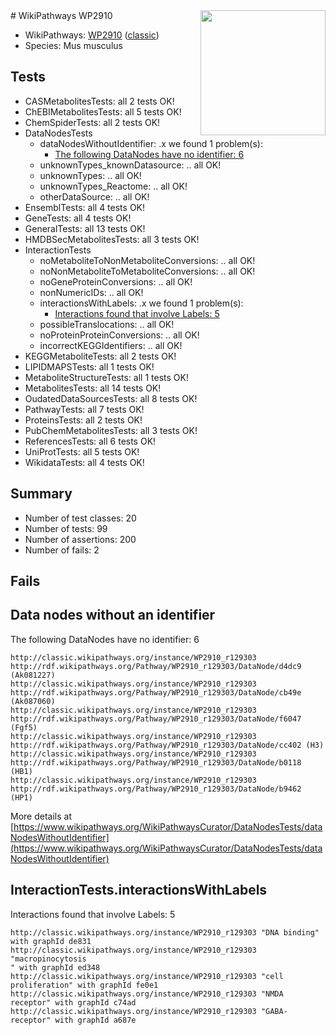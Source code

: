 <img style="float: right; width: 200px" src="https://upload.wikimedia.org/wikipedia/commons/thumb/8/83/Wplogo_with_text_500.png/640px-Wplogo_with_text_500.png" />
# WikiPathways WP2910

* WikiPathways: [WP2910](https://wikipathways.org/pathways/WP2910) ([classic](https://classic.wikipathways.org/instance/WP2910))
* Species: Mus musculus
## Tests
* CASMetabolitesTests: all 2 tests OK!
* ChEBIMetabolitesTests: all 5 tests OK!
* ChemSpiderTests: all 2 tests OK!
* DataNodesTests
    * dataNodesWithoutIdentifier: .x we found 1 problem(s):
        * [The following DataNodes have no identifier: 6](#d2d32fa5)
    * unknownTypes_knownDatasource: .. all OK!
    * unknownTypes: .. all OK!
    * unknownTypes_Reactome: .. all OK!
    * otherDataSource: .. all OK!
* EnsemblTests: all 4 tests OK!
* GeneTests: all 4 tests OK!
* GeneralTests: all 13 tests OK!
* HMDBSecMetabolitesTests: all 3 tests OK!
* InteractionTests
    * noMetaboliteToNonMetaboliteConversions: .. all OK!
    * noNonMetaboliteToMetaboliteConversions: .. all OK!
    * noGeneProteinConversions: .. all OK!
    * nonNumericIDs: .. all OK!
    * interactionsWithLabels: .x we found 1 problem(s):
        * [Interactions found that involve Labels: 5](#630d267c)
    * possibleTranslocations: .. all OK!
    * noProteinProteinConversions: .. all OK!
    * incorrectKEGGIdentifiers: .. all OK!
* KEGGMetaboliteTests: all 2 tests OK!
* LIPIDMAPSTests: all 1 tests OK!
* MetaboliteStructureTests: all 1 tests OK!
* MetabolitesTests: all 14 tests OK!
* OudatedDataSourcesTests: all 8 tests OK!
* PathwayTests: all 7 tests OK!
* ProteinsTests: all 2 tests OK!
* PubChemMetabolitesTests: all 3 tests OK!
* ReferencesTests: all 6 tests OK!
* UniProtTests: all 5 tests OK!
* WikidataTests: all 4 tests OK!


## Summary

* Number of test classes: 20
* Number of tests: 99
* Number of assertions: 200
* Number of fails: 2

## Fails

<a name="d2d32fa5" />

## Data nodes without an identifier

The following DataNodes have no identifier: 6
```
http://classic.wikipathways.org/instance/WP2910_r129303 http://rdf.wikipathways.org/Pathway/WP2910_r129303/DataNode/d4dc9 (Ak081227)
http://classic.wikipathways.org/instance/WP2910_r129303 http://rdf.wikipathways.org/Pathway/WP2910_r129303/DataNode/cb49e (Ak087060)
http://classic.wikipathways.org/instance/WP2910_r129303 http://rdf.wikipathways.org/Pathway/WP2910_r129303/DataNode/f6047 (Fgf5)
http://classic.wikipathways.org/instance/WP2910_r129303 http://rdf.wikipathways.org/Pathway/WP2910_r129303/DataNode/cc402 (H3)
http://classic.wikipathways.org/instance/WP2910_r129303 http://rdf.wikipathways.org/Pathway/WP2910_r129303/DataNode/b0118 (HB1)
http://classic.wikipathways.org/instance/WP2910_r129303 http://rdf.wikipathways.org/Pathway/WP2910_r129303/DataNode/b9462 (HP1)
```

More details at [https://www.wikipathways.org/WikiPathwaysCurator/DataNodesTests/dataNodesWithoutIdentifier](https://www.wikipathways.org/WikiPathwaysCurator/DataNodesTests/dataNodesWithoutIdentifier)

<a name="630d267c" />

## InteractionTests.interactionsWithLabels

Interactions found that involve Labels: 5
```
http://classic.wikipathways.org/instance/WP2910_r129303 "DNA binding" with graphId de831
http://classic.wikipathways.org/instance/WP2910_r129303 "macropinocytosis
" with graphId ed348
http://classic.wikipathways.org/instance/WP2910_r129303 "cell proliferation" with graphId fe0e1
http://classic.wikipathways.org/instance/WP2910_r129303 "NMDA receptor" with graphId c74ad
http://classic.wikipathways.org/instance/WP2910_r129303 "GABA-receptor" with graphId a687e
```

